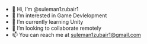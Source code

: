 - 👋 Hi, I’m @suleman1zubair1
- 👀 I’m interested in Game Devlelopment 
- 🌱 I’m currently learning Unity
- 💞️ I’m looking to collaborate remotely
- 📫 You can reach me at suleman1zubair1@gmail.com 

<!---
suleman1zubair1/suleman1zubair1 is a ✨ special ✨ repository because its `README.md` (this file) appears on your GitHub profile.
You can click the Preview link to take a look at your changes.
--->

